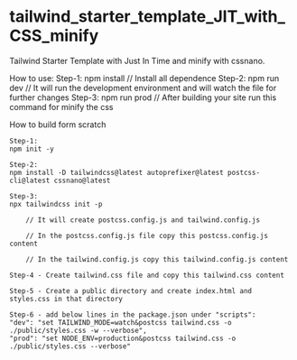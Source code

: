 # tailwind_starter_template_JIT_with_CSS_minify
Tailwind Starter Template with Just In Time and minify with cssnano.

How to use:
    Step-1: npm install
        // Install all dependence
    Step-2: npm run dev
        // It will run the development environment and will watch the file for further changes
    Step-3: npm run prod
        // After building your site run this command for minify the css




How to build form scratch

    Step-1:
    npm init -y

    Step-2:
    npm install -D tailwindcss@latest autoprefixer@latest postcss-cli@latest cssnano@latest

    Step-3:
    npx tailwindcss init -p

        // It will create postcss.config.js and tailwind.config.js

        // In the postcss.config.js file copy this postcss.config.js content

        // In the tailwind.config.js copy this tailwind.config.js content

    Step-4 - Create tailwind.css file and copy this tailwind.css content

    Step-5 - Create a public directory and create index.html and styles.css in that directory

    Step-6 - add below lines in the package.json under "scripts":
    "dev": "set TAILWIND_MODE=watch&postcss tailwind.css -o ./public/styles.css -w --verbose",
    "prod": "set NODE_ENV=production&postcss tailwind.css -o ./public/styles.css --verbose"

